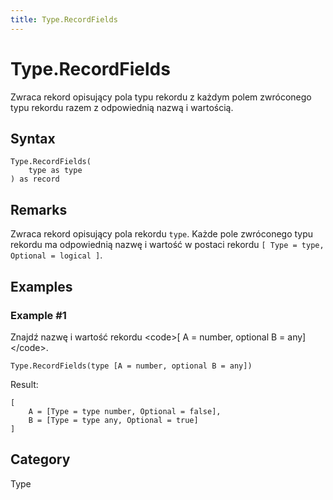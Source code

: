 ```yaml
---
title: Type.RecordFields
---
```


# Type.RecordFields


Zwraca rekord opisujący pola typu rekordu z każdym polem zwróconego typu rekordu razem z odpowiednią nazwą i wartością.


## Syntax

```powerquery
Type.RecordFields(
    type as type
) as record
```


## Remarks

Zwraca rekord opisujący pola rekordu <code>type</code>. Każde pole zwróconego typu rekordu ma odpowiednią nazwę i wartość w postaci rekordu <code>[ Type = type, Optional = logical ]</code>.


## Examples

### Example #1 
Znajdź nazwę i wartość rekordu &lt;code&gt;[ A = number, optional B = any]&lt;/code&gt;.
```powerquery
Type.RecordFields(type [A = number, optional B = any])
```

Result: 
```powerquery
[
    A = [Type = type number, Optional = false],
    B = [Type = type any, Optional = true]
]
```




## Category
Type
